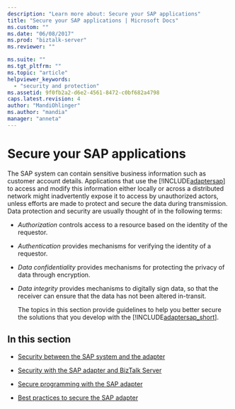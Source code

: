 ```yaml
---
description: "Learn more about: Secure your SAP applications"
title: "Secure your SAP applications | Microsoft Docs"
ms.custom: ""
ms.date: "06/08/2017"
ms.prod: "biztalk-server"
ms.reviewer: ""

ms.suite: ""
ms.tgt_pltfrm: ""
ms.topic: "article"
helpviewer_keywords: 
  - "security and protection"
ms.assetid: 9f0fb2a2-d6e2-4561-8472-c0bf682a4798
caps.latest.revision: 4
author: "MandiOhlinger"
ms.author: "mandia"
manager: "anneta"
---
```

# Secure your SAP applications
The SAP system can contain sensitive business information such as customer account details. Applications that use the [!INCLUDE[adaptersap](../../includes/adaptersap-md.md)] to access and modify this information either locally or across a distributed network might inadvertently expose it to access by unauthorized actors, unless efforts are made to protect and secure the data during transmission. Data protection and security are usually thought of in the following terms:  
  
- *Authorization* controls access to a resource based on the identity of the requestor.  
  
- *Authentication* provides mechanisms for verifying the identity of a requestor.  
  
- *Data confidentiality* provides mechanisms for protecting the privacy of data through encryption.  
  
- *Data integrity* provides mechanisms to digitally sign data, so that the receiver can ensure that the data has not been altered in-transit.  
  
  The topics in this section provide guidelines to help you better secure the solutions that you develop with the [!INCLUDE[adaptersap_short](../../includes/adaptersap-short-md.md)].  
  
## In this section  
  
-   [Security between the SAP system and the adapter](../../adapters-and-accelerators/adapter-sap/security-between-the-sap-system-and-the-adapter.md)
  
-   [Security with the SAP adapter and BizTalk Server](../../adapters-and-accelerators/adapter-sap/security-with-the-sap-adapter-and-biztalk-server.md)
  
-   [Secure programming with the SAP adapter](../../adapters-and-accelerators/adapter-sap/secure-programming-with-the-sap-adapter.md)
  
-   [Best practices to secure the SAP adapter](../../adapters-and-accelerators/adapter-sap/best-practices-to-secure-the-sap-adapter.md)
